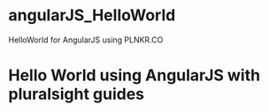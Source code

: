 # angularJS_HelloWorld
HelloWorld for AngularJS using PLNKR.CO
# Hello World using AngularJS with pluralsight guides
